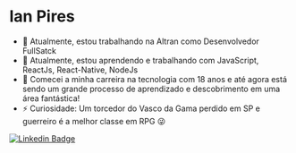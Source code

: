<!--
**ipires-18/ipires-18** is a ✨ _special_ ✨ repository because its `README.md` (this file) appears on your GitHub profile.
-->

# Ian Pires

- 🔭 Atualmente, estou trabalhando na Altran como Desenvolvedor FullSatck 
- 🌱 Atualmente, estou aprendendo e trabalhando com JavaScript, ReactJs, React-Native, NodeJs
- 🚀 Comecei a minha carreira na tecnologia com 18 anos e até agora está sendo um grande processo de aprendizado e descobrimento em uma área fantástica! 
- ⚡ Curiosidade: Um torcedor do Vasco da Gama perdido em SP e guerreiro é a melhor classe em RPG 😜

[![Linkedin Badge](https://img.shields.io/badge/-LinkedIn-blue?style=flat-square&logo=Linkedin&logoColor=white&link=https://www.linkedin.com/in/ian-pires-23b342143)](https://www.linkedin.com/in/ian-pires-23b342143)
